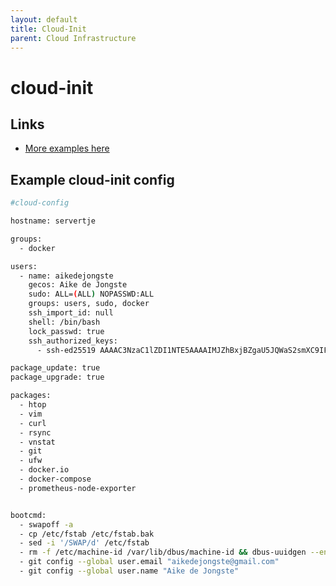 ```yaml
---
layout: default
title: Cloud-Init
parent: Cloud Infrastructure
---
```


# cloud-init

## Links

- [More examples here](https://cloudinit.readthedocs.io/en/latest/reference/examples.html#)

## Example cloud-init config

```bash
#cloud-config

hostname: servertje

groups:
  - docker

users:
  - name: aikedejongste
    gecos: Aike de Jongste
    sudo: ALL=(ALL) NOPASSWD:ALL
    groups: users, sudo, docker
    ssh_import_id: null
    shell: /bin/bash
    lock_passwd: true
    ssh_authorized_keys:
      - ssh-ed25519 AAAAC3NzaC1lZDI1NTE5AAAAIMJZhBxjBZgaU5JQWaS2smXC9IFS46jR5jVdDYHyq8DS

package_update: true
package_upgrade: true

packages:
  - htop
  - vim
  - curl
  - rsync
  - vnstat
  - git
  - ufw
  - docker.io
  - docker-compose
  - prometheus-node-exporter


bootcmd:
  - swapoff -a
  - cp /etc/fstab /etc/fstab.bak
  - sed -i '/SWAP/d' /etc/fstab
  - rm -f /etc/machine-id /var/lib/dbus/machine-id && dbus-uuidgen --ensure=/etc/machine-id && dbus-uuidgen --ensure
  - git config --global user.email "aikedejongste@gmail.com"
  - git config --global user.name "Aike de Jongste"

```
